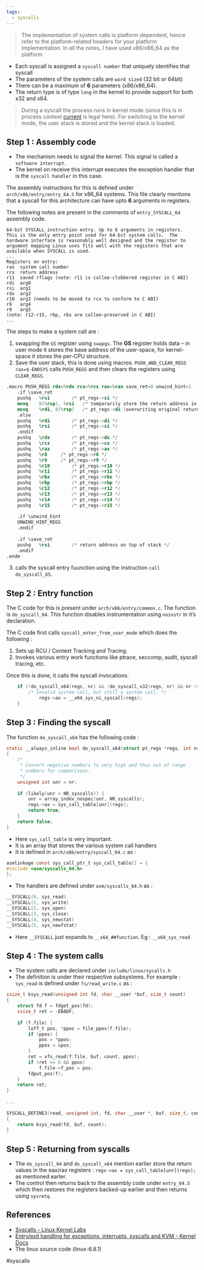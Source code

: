 ```yaml
---  
tags:  
  - syscalls  
---  
```

> The implementation of system calls is platform dependent, hence refer to the platform-related headers for your platform implementation. In all the notes, I have used x86/x86_64 as the platform  
  
- Each syscall is assigned a `syscall number` that uniquely identifies that syscall  
- The parameters of the system calls are `word sized` (32 bit or 64bit)  
- There can be a maximum of **6** parameters (x86/x86_64).  
- The return type is of type `long` in the kernel to provide support for both x32 and x64.  
  
> During a syscall the process runs in kernel mode (since this is in process context [current](../../Misc/LCurrent/.md) is legal here). For switching to the kernel mode, the user stack is stored and the kernel stack is loaded.  
  
## Step 1 : Assembly code  
  
- The mechanism needs to signal the kernel. This signal is called a `software interrupt`.  
- The kernel on receive this interrupt executes the exception handler that is the `syscall handler` in this case.  
  
The assembly instructions for this is defined under `arch/x86/entry/entry_64.S` for x86_64 systems. This file clearly mentions that a syscall for this architecture can have upto **6** arguments in registers.   
  
The following notes are present in the comments of `entry_SYSCALL_64` assembly code.  
```log  
64-bit SYSCALL instruction entry. Up to 6 arguments in registers.  
This is the only entry point used for 64-bit system calls.  The  
hardware interface is reasonably well designed and the register to  
argument mapping Linux uses fits well with the registers that are  
available when SYSCALL is used.  
...   
Registers on entry:  
rax  system call number  
rcx  return address  
r11  saved rflags (note: r11 is callee-clobbered register in C ABI)  
rdi  arg0  
rsi  arg1  
rdx  arg2  
r10  arg3 (needs to be moved to rcx to conform to C ABI)  
r8   arg4  
r9   arg5  
(note: r12-r15, rbp, rbx are callee-preserved in C ABI)  
...  
```  
  
The steps to make a system call are :  
1. swapping the `GS` register using `swapgs`. The **GS** register holds data – in user mode it stores the base address of the user-space, for kernel-space it stores the per-CPU structure.  
2. Save the user stack, this is done using macros. `PUSH_AND_CLEAR_REGS rax=$-ENOSYS` calls `PUSH_REGS` and then clears the registers using `CLEAR_REGS`.  
```nasm  
.macro PUSH_REGS rdx=%rdx rcx=%rcx rax=%rax save_ret=0 unwind_hint=1  
	.if \save_ret  
	pushq	%rsi		/* pt_regs->si */  
	movq	8(%rsp), %rsi	/* temporarily store the return address in %rsi */  
	movq	%rdi, 8(%rsp)	/* pt_regs->di (overwriting original return address) */  
	.else  
	pushq   %rdi		/* pt_regs->di */  
	pushq   %rsi		/* pt_regs->si */  
	.endif  
	pushq	\rdx		/* pt_regs->dx */  
	pushq   \rcx		/* pt_regs->cx */  
	pushq   \rax		/* pt_regs->ax */  
	pushq   %r8		/* pt_regs->r8 */  
	pushq   %r9		/* pt_regs->r9 */  
	pushq   %r10		/* pt_regs->r10 */  
	pushq   %r11		/* pt_regs->r11 */  
	pushq	%rbx		/* pt_regs->rbx */  
	pushq	%rbp		/* pt_regs->rbp */  
	pushq	%r12		/* pt_regs->r12 */  
	pushq	%r13		/* pt_regs->r13 */  
	pushq	%r14		/* pt_regs->r14 */  
	pushq	%r15		/* pt_regs->r15 */  
  
	.if \unwind_hint  
	UNWIND_HINT_REGS  
	.endif  
  
	.if \save_ret  
	pushq	%rsi		/* return address on top of stack */  
	.endif  
.endm  
```  
3. calls the syscall entry fuunction using the instruction `call do_syscall_65`.  
  
## Step 2 : Entry function  
  
The C code for this is present under `arch/x86/entry/common.c`. The function is `do_syscall_64`. This function disables instrumentation using `noinstr` in it’s declaration.  
  
The C code first calls `syscall_enter_from_user_mode` which does the following :  
1. Sets up RCU / Context Tracking and Tracing.  
2. Invokes various entry work functions like ptrace, seccomp, audit, syscall tracing, etc.  
  
Once this is done, it calls the syscall invocations.   
```c  
	if (!do_syscall_x64(regs, nr) && !do_syscall_x32(regs, nr) && nr != -1) {  
		/* Invalid system call, but still a system call. */  
			regs->ax = __x64_sys_ni_syscall(regs);  
	}  
```  
  
## Step 3 : Finding the syscall  
  
The function `do_syscall_x64`  has the following code :  
```c  
static __always_inline bool do_syscall_x64(struct pt_regs *regs, int nr)  
{  
	/*  
	 * Convert negative numbers to very high and thus out of range  
	 * numbers for comparisons.  
	 */  
	unsigned int unr = nr;  
  
	if (likely(unr < NR_syscalls)) {  
		unr = array_index_nospec(unr, NR_syscalls);  
		regs->ax = sys_call_table[unr](regs);  
		return true;  
	}  
	return false;  
}  
```  
  
- Here `sys_call_table` is very important.   
- It is an array that stores the various system call handlers  
- It is defined in `arch/x86/entry/syscall_64.c` as :   
```c  
asmlinkage const sys_call_ptr_t sys_call_table[] = {  
#include <asm/syscalls_64.h>  
};  
```  
  
- The handlers are defined under `asm/syscalls_64.h` as :  
```c  
__SYSCALL(0, sys_read)  
__SYSCALL(1, sys_write)  
__SYSCALL(2, sys_open)  
__SYSCALL(3, sys_close)  
__SYSCALL(4, sys_newstat)  
__SYSCALL(5, sys_newfstat)  
```  
  
- Here `__SYSCALL` just expands to `__x64_##function`. Eg : `__x64_sys_read`  
  
## Step 4 : The system calls  
  
- The system calls are declared under `include/linux/sycalls.h`  
- The definition is under their respective subsystems. For example : `sys_read` is defined under `fs/read_write.c` as :   
```c  
ssize_t ksys_read(unsigned int fd, char __user *buf, size_t count)  
{  
	struct fd f = fdget_pos(fd);  
	ssize_t ret = -EBADF;  
  
	if (f.file) {  
		loff_t pos, *ppos = file_ppos(f.file);  
		if (ppos) {  
			pos = *ppos;  
			ppos = &pos;  
		}  
		ret = vfs_read(f.file, buf, count, ppos);  
		if (ret >= 0 && ppos)  
			f.file->f_pos = pos;  
		fdput_pos(f);  
	}  
	return ret;  
}  
  
...  
  
SYSCALL_DEFINE3(read, unsigned int, fd, char __user *, buf, size_t, count)  
{  
	return ksys_read(fd, buf, count);  
}  
```  
  
## Step 5 : Returning from syscalls  
  
- The `do_syscall_64` and `do_syscall_x64` mention earlier store the return values in the eax/rax registers : `regs->ax = sys_call_table[unr](regs);` as mentioned earler.  
- The control then returns back to the assembly code under `entry_64.S` which then restores the registers backed-up earlier and then returns using `sysretq`.  
  
## References  
- [Syscalls - Linux Kernel Labs](https://linux-kernel-labs.github.io/refs/heads/master/lectures/syscalls.html#linux-system-calls-implementation)  
- [Entry/exit handling for exceptions, interrupts, syscalls and KVM - Kernel Docs](https://docs.kernel.org/core-api/entry.html)  
- The linux source code (linux-6.8.1)  
  
#syscalls 